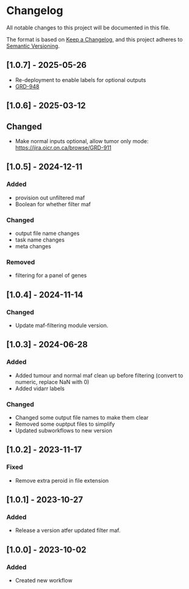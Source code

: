 # Changelog
All notable changes to this project will be documented in this file.

The format is based on [Keep a Changelog](https://keepachangelog.com/en/1.0.0/),
and this project adheres to [Semantic Versioning](https://semver.org/spec/v2.0.0.html).

## [1.0.7] - 2025-05-26
- Re-deployment to enable labels for optional outputs
- [GRD-948](https://jira.oicr.on.ca/browse/GRD-948)

## [1.0.6] - 2025-03-12
## Changed
- Make normal inputs optional, allow tumor only mode: https://jira.oicr.on.ca/browse/GRD-911

## [1.0.5] - 2024-12-11
### Added
- provision out unfiltered maf
- Boolean for whether filter maf

### Changed 
- output file name changes
- task name changes
- meta changes

### Removed
- filtering for a panel of genes

## [1.0.4] - 2024-11-14
### Changed
- Update maf-filtering module version.

## [1.0.3] - 2024-06-28
### Added
- Added tumour and normal maf clean up before filtering (convert to numeric, replace NaN with 0)
- Added vidarr labels

### Changed
- Changed some output file names to make them clear 
- Removed some ouptput files to simplify
- Updated subworkflows to new version

## [1.0.2] - 2023-11-17
### Fixed
- Remove extra peroid in file extension

## [1.0.1] - 2023-10-27
### Added
- Release a version atfer updated filter maf.

## [1.0.0] - 2023-10-02
### Added
- Created new workflow
